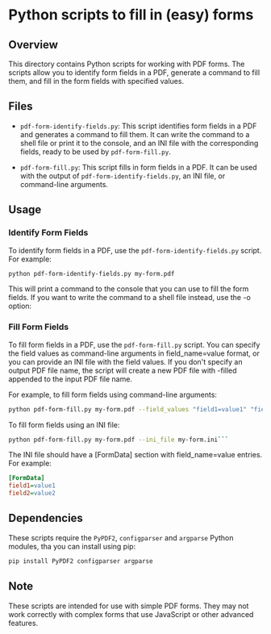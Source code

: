 # Python scripts to fill in (easy) forms

## Overview

This directory contains Python scripts for working with PDF forms. The scripts allow you to identify form fields in a PDF, generate a command to fill them, and fill in the form fields with specified values.

## Files

- `pdf-form-identify-fields.py`: This script identifies form fields in a PDF and generates a command to fill them. It can write the command to a shell file or print it to the console, and an INI file with the corresponding fields, ready to be used by `pdf-form-fill.py`.

- `pdf-form-fill.py`: This script fills in form fields in a PDF. It can be used with the output of `pdf-form-identify-fields.py`, an INI file, or command-line arguments.

## Usage

### Identify Form Fields

To identify form fields in a PDF, use the `pdf-form-identify-fields.py` script. For example:

```bash
python pdf-form-identify-fields.py my-form.pdf
```

This will print a command to the console that you can use to fill the form fields. If you want to write the command to a shell file instead, use the -o option:

### Fill Form Fields

To fill form fields in a PDF, use the `pdf-form-fill.py` script. You can specify the field values as command-line arguments in field_name=value format, or you can provide an INI file with the field values. If you don't specify an output PDF file name, the script will create a new PDF file with -filled appended to the input PDF file name.  

For example, to fill form fields using command-line arguments:

```bash
python pdf-form-fill.py my-form.pdf --field_values "field1=value1" "field2=value2"```
```

To fill form fields using an INI file:

```bash
python pdf-form-fill.py my-form.pdf --ini_file my-form.ini```
```

The INI file should have a [FormData] section with field_name=value entries. For example:

```ini
[FormData]
field1=value1
field2=value2
```

## Dependencies

These scripts require the `PyPDF2`, `configparser` and `argparse` Python modules, tha you can install using pip:

```bash
pip install PyPDF2 configparser argparse
```

## Note

These scripts are intended for use with simple PDF forms. They may not work correctly with complex forms that use JavaScript or other advanced features.

